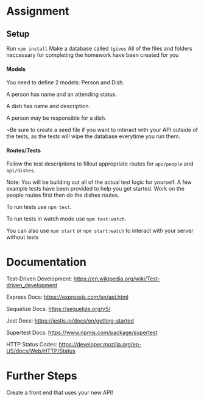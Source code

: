 # Assignment

## Setup

Run `npm install`
Make a database called `tgives`
All of the files and folders neccessary for completing the homework have been created for you

#### Models

You need to define 2 models: Person and Dish.

A person has name and an attending status.

A dish has name and description.

A person may be responsible for a dish.

~Be sure to create a seed file if you want to interact with your API outside of the tests,
as the tests will wipe the database everytime you run them.

#### Routes/Tests

Follow the test descriptions to fillout appropriate routes for `api/people` and `api/dishes`.

Note:
You will be building out all of the actual test logic for yourself.
A few example tests have been provided to help you get started.
Work on the people routes first then do the dishes routes.

To run tests use `npm test`.

To run tests in watch mode use `npm test:watch`.

You can also use `npm start` or `npm start:watch` to interact with your server without tests

# Documentation

Test-Driven Development:
https://en.wikipedia.org/wiki/Test-driven_development

Express Docs:
https://expressjs.com/en/api.html

Sequelize Docs:
https://sequelize.org/v5/

Jest Docs:
https://jestjs.io/docs/en/getting-started

Supertest Docs:
https://www.npmjs.com/package/supertest

HTTP Status Codes:
https://developer.mozilla.org/en-US/docs/Web/HTTP/Status

# Further Steps

Create a front end that uses your new API!

